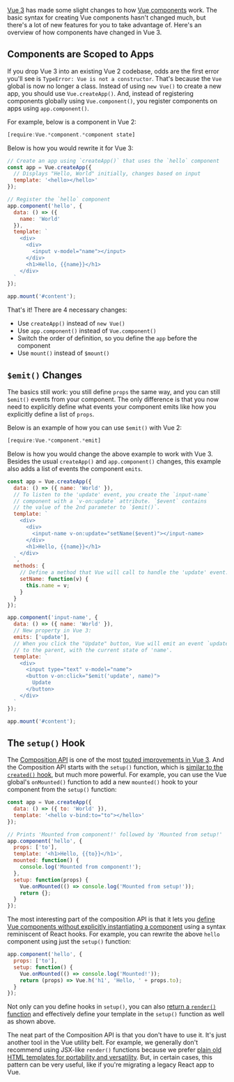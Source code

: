 [Vue 3](/tutorials/vue/vue-3) has made some slight changes to how [Vue components](/tutorials/vue/components) work. The basic syntax for creating Vue components hasn't changed much, but there's a lot
of new features for you to take advantage of. Here's an overview of how components have changed
in Vue 3.

Components are Scoped to Apps
-----------------------------

If you drop Vue 3 into an existing Vue 2 codebase, odds are the first error you'll see is `TypeError: Vue is not a constructor`. That's because the `Vue` global is now no longer a class. Instead of using
`new Vue()` to create a new app, you should use `Vue.createApp()`. And, instead of registering
components globally using `Vue.component()`, you register components on apps using `app.component()`.

For example, below is a component in Vue 2:

```javascript
[require:Vue.*component.*component state]
```

Below is how you would rewrite it for Vue 3:

```javascript
// Create an app using `createApp()` that uses the `hello` component
const app = Vue.createApp({
  // Displays "Hello, World" initially, changes based on input
  template: '<hello></hello>'
});

// Register the `hello` component
app.component('hello', {
  data: () => ({
    name: 'World'
  }),
  template: `
    <div>
      <div>
        <input v-model="name"></input>
      </div>
      <h1>Hello, {{name}}</h1>
    </div>
  `
});

app.mount('#content');
```

That's it! There are 4 necessary changes:

- Use `createApp()` instead of `new Vue()`
- Use `app.component()` instead of `Vue.component()`
- Switch the order of definition, so you define the `app` before the component
- Use `mount()` instead of `$mount()`

`$emit()` Changes
-----------------

The basics still work: you still define `props` the same way, and you can still `$emit()` events
from your component. The only difference is that you now need to explicitly define what events your
component emits like how you explicitly define a list of `props`.

Below is an example of how you can use `$emit()` with Vue 2:

```javascript
[require:Vue.*component.*emit]
```

Below is how you would change the above example to work with Vue 3. Besides the usual `createApp()`
and `app.component()` changes, this example also adds a list of events the component `emits`.

```javascript
const app = Vue.createApp({
  data: () => ({ name: 'World' }),
  // To listen to the 'update' event, you create the `input-name`
  // component with a `v-on:update` attribute. `$event` contains
  // the value of the 2nd parameter to `$emit()`.
  template: `
    <div>
      <div>
        <input-name v-on:update="setName($event)"></input-name>
      </div>
      <h1>Hello, {{name}}</h1>
    </div>
  `,
  methods: {
    // Define a method that Vue will call to handle the 'update' event.
    setName: function(v) {
      this.name = v;
    }
  }
});

app.component('input-name', {
  data: () => ({ name: 'World' }),
  // New property in Vue 3:
  emits: ['update'],
  // When you click the "Update" button, Vue will emit an event `update`
  // to the parent, with the current state of 'name'.
  template: `
    <div>
      <input type="text" v-model="name">
      <button v-on:click="$emit('update', name)">
        Update
      </button>
    </div>
  `
});

app.mount('#content');
```

The `setup()` Hook
------------------

The [Composition API](https://v3.vuejs.org/guide/composition-api-introduction.html) is one of the most [touted improvements in Vue 3](https://learnvue.co/2019/12/how-vue3-is-designed-for-both-hobby-devs-and-large-projects/). And the Composition API starts with the `setup()` function, which is [similar to the `created()` hook](https://learnvue.co/2020/03/how-to-use-lifecycle-hooks-in-vue3/), but much more powerful. For example, you can use the Vue global's `onMounted()` function to add a new `mounted()` hook to your component from the `setup()` function:

```javascript
const app = Vue.createApp({
  data: () => ({ to: 'World' }),
  template: '<hello v-bind:to="to"></hello>'
});

// Prints 'Mounted from component!' followed by 'Mounted from setup!'
app.component('hello', {
  props: ['to'],
  template: '<h1>Hello, {{to}}</h1>',
  mounted: function() {
    console.log('Mounted from component!');
  },
  setup: function(props) {
    Vue.onMounted(() => console.log('Mounted from setup!'));
    return {};
  }
});
```

The most interesting part of the composition API is that it lets you [define Vue components without explicitly instantiating a component](https://learnvue.co/2020/03/how-to-use-lifecycle-hooks-in-vue3/) using a syntax reminiscent of React hooks. For example, you can rewrite the above `hello` component using just the `setup()` function:

```javascript
app.component('hello', {
  props: ['to'],
  setup: function() {
    Vue.onMounted(() => console.log('Mounted!'));
    return (props) => Vue.h('h1', 'Hello, ' + props.to);
  }
});
```

Not only can you define hooks in `setup()`, you can also [return a `render()` function](https://composition-api.vuejs.org/api.html#template-refs) and effectively define your template in the `setup()` function as well as shown above.

The neat part of the Composition API is that you don't have to use it. It's just another tool in the
Vue utility belt. For example, we generally don't recommend using JSX-like `render()` functions because
we prefer [plain old HTML templates for portability and versatility](https://www.getrevue.co/profile/masteringjs/issues/building-and-testing-email-templating-using-vue-257729). But, in certain cases,
this pattern can be very useful, like if you're migrating a legacy React app to Vue.